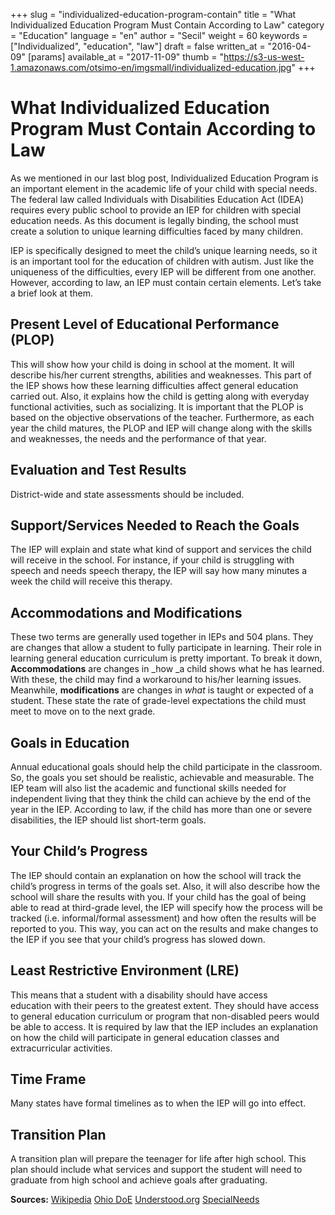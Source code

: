 +++
slug = "individualized-education-program-contain"
title = "What Individualized Education Program Must Contain According to Law"
category = "Education"
language = "en"
author = "Secil"
weight = 60
keywords = ["Individualized", "education", "law"]
draft = false
written_at = "2016-04-09"
[params]
available_at = "2017-11-09"
thumb = "https://s3-us-west-1.amazonaws.com/otsimo-en/imgsmall/individualized-education.jpg"
+++


# What Individualized Education Program Must Contain According to Law

As we mentioned in our last blog post, Individualized Education Program is an important element in the academic life of your child with special needs. The federal law called Individuals with Disabilities Education Act (IDEA) requires every public school to provide an IEP for children with special education needs. As this document is legally binding, the school must create a solution to unique learning difficulties faced by many children.


IEP is specifically designed to meet the child’s unique learning needs, so it is an important tool for the education of children with autism. Just like the uniqueness of the difficulties, every IEP will be different from one another. However, according to law, an IEP must contain certain elements. Let’s take a brief look at them.

## Present Level of Educational Performance (PLOP)

This will show how your child is doing in school at the moment. It will describe his/her current strengths, abilities and weaknesses. This part of the IEP shows how these learning difficulties affect general education carried out. Also, it explains how the child is getting along with everyday functional activities, such as socializing. It is important that the PLOP is based on the objective observations of the teacher. Furthermore, as each year the child matures, the PLOP and IEP will change along with the skills and weaknesses, the needs and the performance of that year.

## Evaluation and Test Results

District-wide and state assessments should be included.

## Support/Services Needed to Reach the Goals

The IEP will explain and state what kind of support and services the child will receive in the school. For instance, if your child is struggling with speech and needs speech therapy, the IEP will say how many minutes a week the child will receive this therapy.

## Accommodations and Modifications

These two terms are generally used together in IEPs and 504 plans. They are changes that allow a student to fully participate in learning. Their role in learning general education curriculum is pretty important. To break it down, **Accommodations** are changes in _how _a child shows what he has learned. With these, the child may find a workaround to his/her learning issues. Meanwhile, **modifications** are changes in _what_ is taught or expected of a student. These state the rate of grade-level expectations the child must meet to move on to the next grade.

## Goals in Education

Annual educational goals should help the child participate in the classroom. So, the goals you set should be realistic, achievable and measurable. The IEP team will also list the academic and functional skills needed for independent living that they think the child can achieve by the end of the year in the IEP. According to law, if the child has more than one or severe disabilities, the IEP should list short-term goals.

## Your Child’s Progress

The IEP should contain an explanation on how the school will track the child’s progress in terms of the goals set. Also, it will also describe how the school will share the results with you. If your child has the goal of being able to read at third-grade level, the IEP will specify how the process will be tracked (i.e. informal/formal assessment) and how often the results will be reported to you. This way, you can act on the results and make changes to the IEP if you see that your child’s progress has slowed down.


## Least Restrictive Environment (LRE)

This means that a student with a disability should have access education with their peers to the greatest extent. They should have access to general education curriculum or program that non-disabled peers would be able to access. It is required by law that the IEP includes an explanation on how the child will participate in general education classes and extracurricular activities.

## Time Frame

Many states have formal timelines as to when the IEP will go into effect.

## Transition Plan

A transition plan will prepare the teenager for life after high school. This plan should include what services and support the student will need to graduate from high school and achieve goals after graduating.

**Sources:** [Wikipedia](https://en.wikipedia.org/wiki/Least_restrictive_environment) [Ohio DoE](https://www.youtube.com/watch?v=UYlktSTIlQY) [Understood.org](https://www.understood.org/en/school-learning/special-services/ieps/understanding-individualized-education-programs#item1) [SpecialNeeds](http://www.specialneeds.com/legal-and-trustees/autism/iep-goals-children-autism)
